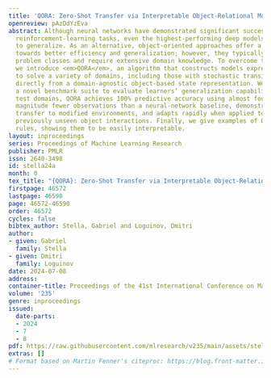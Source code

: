 ```yaml
---
title: 'QORA: Zero-Shot Transfer via Interpretable Object-Relational Model Learning'
openreview: pAzDdYzEva
abstract: Although neural networks have demonstrated significant success in various
  reinforcement-learning tasks, even the highest-performing deep models often fail
  to generalize. As an alternative, object-oriented approaches offer a promising path
  towards better efficiency and generalization; however, they typically address narrow
  problem classes and require extensive domain knowledge. To overcome these limitations,
  we introduce <em>QORA</em>, an algorithm that constructs models expressive enough
  to solve a variety of domains, including those with stochastic transition functions,
  directly from a domain-agnostic object-based state representation. We also provide
  a novel benchmark suite to evaluate learners’ generalization capabilities. In our
  test domains, QORA achieves 100% predictive accuracy using almost four orders of
  magnitude fewer observations than a neural-network baseline, demonstrates zero-shot
  transfer to modified environments, and adapts rapidly when applied to tasks involving
  previously unseen object interactions. Finally, we give examples of QORA’s learned
  rules, showing them to be easily interpretable.
layout: inproceedings
series: Proceedings of Machine Learning Research
publisher: PMLR
issn: 2640-3498
id: stella24a
month: 0
tex_title: "{QORA}: Zero-Shot Transfer via Interpretable Object-Relational Model Learning"
firstpage: 46572
lastpage: 46590
page: 46572-46590
order: 46572
cycles: false
bibtex_author: Stella, Gabriel and Loguinov, Dmitri
author:
- given: Gabriel
  family: Stella
- given: Dmitri
  family: Loguinov
date: 2024-07-08
address:
container-title: Proceedings of the 41st International Conference on Machine Learning
volume: '235'
genre: inproceedings
issued:
  date-parts:
  - 2024
  - 7
  - 8
pdf: https://raw.githubusercontent.com/mlresearch/v235/main/assets/stella24a/stella24a.pdf
extras: []
# Format based on Martin Fenner's citeproc: https://blog.front-matter.io/posts/citeproc-yaml-for-bibliographies/
---
```


